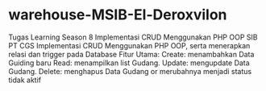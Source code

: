 # warehouse-MSIB-El-Deroxvilon
Tugas Learning Season 8 Implementasi CRUD Menggunakan PHP OOP SIB PT CGS
Implementasi CRUD Menggunakan PHP OOP, serta menerapkan relasi dan trigger pada Database
Fitur Utama:
Create: menambahkan Data Guiding baru
Read: menampilkan list Gudang.
Update: mengupdate Data Gudang.
Delete: menghapus Data Gudang or merubahnya menjadi status tidak aktif
